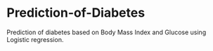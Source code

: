 # Prediction-of-Diabetes
Prediction of diabetes based on Body Mass Index and Glucose using Logistic regression.
